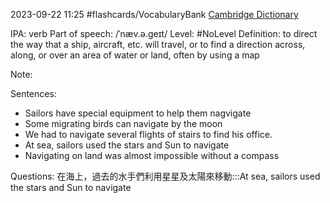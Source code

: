 2023-09-22 11:25
#flashcards/VocabularyBank
[Cambridge Dictionary](https://dictionary.cambridge.org/zht/%E8%A9%9E%E5%85%B8/%E8%8B%B1%E8%AA%9E/navigate)


IPA: verb
Part of speech: /ˈnæv.ə.ɡeɪt/
Level: #NoLevel
Definition: 
	to direct the way that a ship, aircraft, etc. will travel, or to find a direction across, along, or over an area of water or land, often by using a map

Note:

Sentences:
- Sailors have special equipment to help them nagvigate
- Some migrating birds can navigate by the moon
- We had to navigate several flights of stairs to find his office.
- At sea, sailors used the stars and Sun to navigate
- Navigating on land was almost impossible without a compass

Questions:
在海上，過去的水手們利用星星及太陽來移動:::At sea, sailors used the stars and Sun to navigate
<!--SR:!2023-10-23,19,250!2024-05-05,129,250-->





